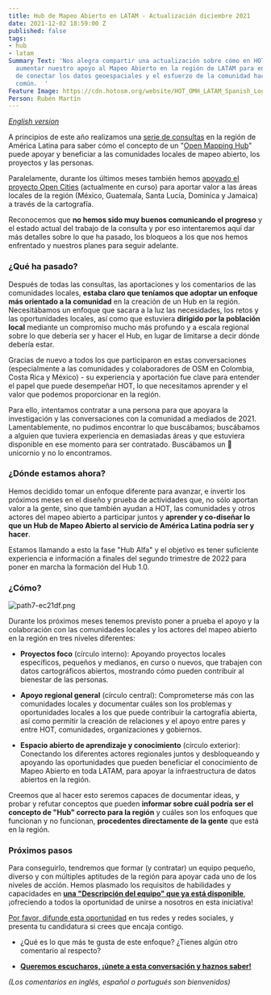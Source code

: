 ```yaml
---
title: Hub de Mapeo Abierto en LATAM - Actualización diciembre 2021
date: 2021-12-02 18:59:00 Z
published: false
tags:
- hub
- latam
Summary Text: 'Nos alegra compartir una actualización sobre cómo en HOT planeamos
  aumentar nuestro apoyo al Mapeo Abierto en la región de LATAM para encontrar formas
  de conectar los datos geoespaciales y el esfuerzo de la comunidad hacia el bien
  común.  '
Feature Image: https://cdn.hotosm.org/website/HOT_OMH_LATAM_Spanish_Logo_REV_COLOUR.png
Person: Rubén Martín
---
```


*[English version](https://www.hotosm.org/updates/open-mapping-hub-in-latam-december-2021-update/)*

A principios de este año realizamos una [serie de consultas](https://www.hotosm.org/updates/ayuda-a-impulsar-openstreetmap-en-latinoamerica/) en la región de América Latina para saber cómo el concepto de un "[Open Mapping Hub](https://www.openstreetmap.org/user/RebeccaF/diary/396229)" puede apoyar y beneficiar a las comunidades locales de mapeo abierto, los proyectos y las personas.

Paralelamente, durante los últimos meses también hemos [apoyado el proyecto Open Cities](https://www.hotosm.org/updates/como-mejorar-la-preparacion-y-la-capacidad-de-respuesta-de-las-comunidades-ante-los-desastres-en-america-latina-y-el-caribe-con-datos-geoespaciales-creados-de-manera-participativa/) (actualmente en curso) para aportar valor a las áreas locales de la región (México, Guatemala, Santa Lucía, Dominica y Jamaica) a través de la cartografía.

Reconocemos que **no hemos sido muy buenos comunicando el progreso** y el estado actual del trabajo de la consulta y por eso intentaremos aquí dar más detalles sobre lo que ha pasado, los bloqueos a los que nos hemos enfrentado y nuestros planes para seguir adelante.

### ¿Qué ha pasado?

Después de todas las consultas, las aportaciones y los comentarios de las comunidades locales, **estaba claro que teníamos que adoptar un enfoque más orientado a la comunidad** en la creación de un Hub en la región. Necesitábamos un enfoque que sacara a la luz las necesidades, los retos y las oportunidades locales, así como que estuviera **dirigido por la población local** mediante un compromiso mucho más profundo y a escala regional sobre lo que debería ser y hacer el Hub, en lugar de limitarse a decir dónde debería estar.

Gracias de nuevo a todos los que participaron en estas conversaciones (especialmente a las comunidades y colaboradores de OSM en Colombia, Costa Rica y México) - su experiencia y aportación fue clave para entender el papel que puede desempeñar HOT, lo que necesitamos aprender y el valor que podemos proporcionar en la región.

Para ello, intentamos contratar a una persona para que apoyara la investigación y las conversaciones con la comunidad a mediados de 2021. Lamentablemente, no pudimos encontrar lo que buscábamos; buscábamos a alguien que tuviera experiencia en demasiadas áreas y que estuviera disponible en ese momento para ser contratado. Buscábamos un 🦄 unicornio y no lo encontramos.

### ¿Dónde estamos ahora?

Hemos decidido tomar un enfoque diferente para avanzar, e invertir los próximos meses en el diseño y prueba de actividades que, no sólo aportan valor a la gente, sino que también ayudan a HOT, las comunidades y otros actores del mapeo abierto a participar juntos y **aprender y co-diseñar lo que un Hub de Mapeo Abierto al servicio de América Latina podría ser y hacer**.

Estamos llamando a esto la fase "Hub Alfa" y el objetivo es tener suficiente experiencia e información a finales del segundo trimestre de 2022 para poner en marcha la formación del Hub 1.0.

### ¿Cómo?

![path7-ec21df.png](https://cdn.hotosm.org/website/path7-ec21df.png)

Durante los próximos meses tenemos previsto poner a prueba el apoyo y la colaboración con las comunidades locales y los actores del mapeo abierto en la región en tres niveles diferentes:

* **Proyectos foco** (círculo interno): Apoyando proyectos locales específicos, pequeños y medianos, en curso o nuevos, que trabajen con datos cartográficos abiertos, mostrando cómo pueden contribuir al bienestar de las personas.

* **Apoyo regional general** (círculo central): Comprometerse más con las comunidades locales y documentar cuáles son los problemas y oportunidades locales a los que puede contribuir la cartografía abierta, así como permitir la creación de relaciones y el apoyo entre pares y entre HOT, comunidades, organizaciones y gobiernos.

* **Espacio abierto de aprendizaje y conocimiento** (círculo exterior): Conectando los diferentes actores regionales juntos y desbloqueando y apoyando las oportunidades que pueden beneficiar el conocimiento de Mapeo Abierto en toda LATAM, para apoyar la infraestructura de datos abiertos en la región.

Creemos que al hacer esto seremos capaces de documentar ideas, y probar y refutar conceptos que pueden **informar sobre cuál podría ser el concepto de "Hub" correcto para la región** y cuáles son los enfoques que funcionan y no funcionan, **procedentes directamente de la gente** que está en la región.

### Próximos pasos

Para conseguirlo, tendremos que formar (y contratar) un equipo pequeño, diverso y con múltiples aptitudes de la región para apoyar cada uno de los niveles de acción. Hemos plasmado los requisitos de habilidades y capacidades en **[una "Descripción del equipo" que ya está disponible](https://hotosm.bamboohr.com/jobs/view.php?id=79)**, ¡ofreciendo a todos la oportunidad de unirse a nosotros en esta iniciativa!

[Por favor, difunde esta oportunidad](https://hotosm.bamboohr.com/jobs/view.php?id=79) en tus redes y redes sociales, y presenta tu candidatura si crees que encaja contigo.

* ¿Qué es lo que más te gusta de este enfoque? ¿Tienes algún otro comentario al respecto?

* **[Queremos escucharos, ¡únete a esta conversación y haznos saber!](https://loomio.hotosm.org/d/Zg6DxHzE/hub-de-mapeo-abierto-en-latam-dic-2021)**

*(Los comentarios en inglés, español o portugués son bienvenidos)*